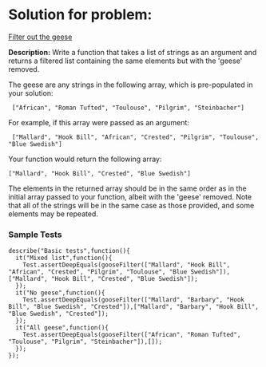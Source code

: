 # Solution for problem:

[Filter out the geese](https://www.codewars.com/kata/57ee4a67108d3fd9eb0000e7)

**Description:**
Write a function that takes a list of strings as an argument and returns a filtered list containing the same elements but with the 'geese' removed.

The geese are any strings in the following array, which is pre-populated in your solution:

```plaintext
 ["African", "Roman Tufted", "Toulouse", "Pilgrim", "Steinbacher"]
```

For example, if this array were passed as an argument:

```plaintext
 ["Mallard", "Hook Bill", "African", "Crested", "Pilgrim", "Toulouse", "Blue Swedish"]
```

Your function would return the following array:

```plaintext
["Mallard", "Hook Bill", "Crested", "Blue Swedish"]
```

The elements in the returned array should be in the same order as in the initial array passed to your function, albeit with the 'geese' removed. Note that all of the strings will be in the same case as those provided, and some elements may be repeated.

### Sample Tests

```plaintext
describe("Basic tests",function(){
  it("Mixed list",function(){
    Test.assertDeepEquals(gooseFilter(["Mallard", "Hook Bill", "African", "Crested", "Pilgrim", "Toulouse", "Blue Swedish"]),["Mallard", "Hook Bill", "Crested", "Blue Swedish"]);
  });
  it("No geese",function(){
    Test.assertDeepEquals(gooseFilter(["Mallard", "Barbary", "Hook Bill", "Blue Swedish", "Crested"]),["Mallard", "Barbary", "Hook Bill", "Blue Swedish", "Crested"]);
  });
  it("All geese",function(){
    Test.assertDeepEquals(gooseFilter(["African", "Roman Tufted", "Toulouse", "Pilgrim", "Steinbacher"]),[]);
  });
});
```
